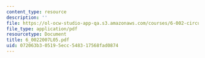 ```yaml
---
content_type: resource
description: ''
file: https://ol-ocw-studio-app-qa.s3.amazonaws.com/courses/6-002-circuits-and-electronics-spring-2007/072063b305195ecc548317568fad0874_6_0022007L05.pdf
file_type: application/pdf
resourcetype: Document
title: 6_0022007L05.pdf
uid: 072063b3-0519-5ecc-5483-17568fad0874
---
```

